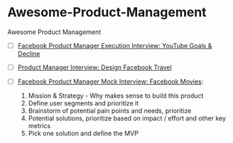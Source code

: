 # Awesome-Product-Management
Awesome Product Management

* [ ] [Facebook Product Manager Execution Interview: YouTube Goals & Decline](https://www.youtube.com/watch?v=3Qx9cVRJ06I)
* [ ] [Product Manager Interview: Design Facebook Travel](https://www.youtube.com/watch?v=WydD8QWz9AE) 
* [ ] [Facebook Product Manager Mock Interview: Facebook Movies](https://youtu.be/se6Soyi2k0U): 

  1. Mission & Strategy - Why makes sense to build this product
  2. Define user segments and prioritize it
  3. Brainstorm of potential pain points and needs, prioritize 
  4. Potential solutions, prioritize based on impact / effort and other key metrics
  5. Pick one solution and define the MVP
